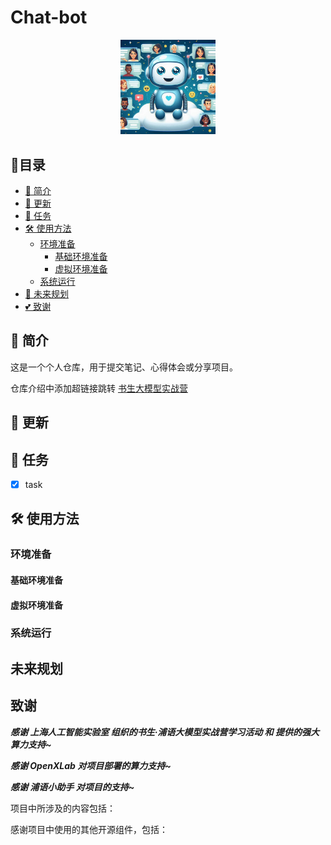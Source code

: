 # Chat-bot

<div align=center><img src="docs\chat-bot.png" width="30%"></div>

## 📝目录

- [📖 简介](#-简介)
- [🚀 更新](#-更新)
- [🧾 任务](#-任务)
- [🛠️ 使用方法](#-使用方法)
  - [环境准备](#-环境准备)
    - [基础环境准备](#-基础环境准备)
    - [虚拟环境准备](#-虚拟环境准备)
  - [系统运行](#-系统运行)
- [🧾 未来规划](#-未来规划)
- [💕 致谢](#-致谢)

## 📖 简介

这是一个个人仓库，用于提交笔记、心得体会或分享项目。

仓库介绍中添加超链接跳转 [书生大模型实战营](https://github.com/InternLM/Tutorial)

## 🚀 更新

## 🧾 任务

- [x] task

## 🛠️ 使用方法

### 环境准备

#### 基础环境准备

#### 虚拟环境准备

### 系统运行


## 未来规划


## 致谢

**_感谢 上海人工智能实验室 组织的书生·浦语大模型实战营学习活动 和 提供的强大算力支持~_**

**_感谢 OpenXLab 对项目部署的算力支持~_**

**_感谢 浦语小助手 对项目的支持~_**

项目中所涉及的内容包括：

感谢项目中使用的其他开源组件，包括：
